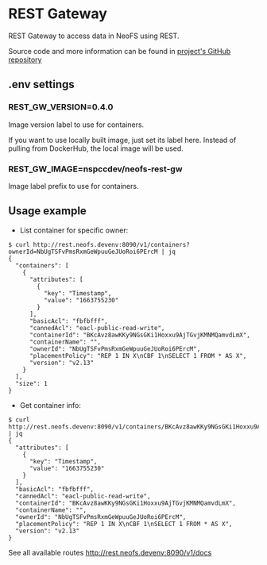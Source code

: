 # REST Gateway

REST Gateway to access data in NeoFS using REST.

Source code and more information can be found in [project's GitHub repository](https://github.com/nspcc-dev/neofs-rest-gw)

## .env settings

### REST_GW_VERSION=0.4.0

Image version label to use for containers.

If you want to use locally built image, just set its label here. 
Instead of pulling from DockerHub, the local image will be used.

### REST_GW_IMAGE=nspccdev/neofs-rest-gw

Image label prefix to use for containers.

## Usage example

- List container for specific owner:

```shell
$ curl http://rest.neofs.devenv:8090/v1/containers?ownerId=NbUgTSFvPmsRxmGeWpuuGeJUoRoi6PErcM | jq
{
  "containers": [
    {
      "attributes": [
        {
          "key": "Timestamp",
          "value": "1663755230"
        }
      ],
      "basicAcl": "fbfbfff",
      "cannedAcl": "eacl-public-read-write",
      "containerId": "BKcAvz8awKKy9NGsGKi1Hoxxu9AjTGvjKMNMQamvdLmX",
      "containerName": "",
      "ownerId": "NbUgTSFvPmsRxmGeWpuuGeJUoRoi6PErcM",
      "placementPolicy": "REP 1 IN X\nCBF 1\nSELECT 1 FROM * AS X",
      "version": "v2.13"
    }
  ],
  "size": 1
}
```


- Get container info:

```shell
$ curl http://rest.neofs.devenv:8090/v1/containers/BKcAvz8awKKy9NGsGKi1Hoxxu9AjTGvjKMNMQamvdLmX | jq
{
  "attributes": [
    {
      "key": "Timestamp",
      "value": "1663755230"
    }
  ],
  "basicAcl": "fbfbfff",
  "cannedAcl": "eacl-public-read-write",
  "containerId": "BKcAvz8awKKy9NGsGKi1Hoxxu9AjTGvjKMNMQamvdLmX",
  "containerName": "",
  "ownerId": "NbUgTSFvPmsRxmGeWpuuGeJUoRoi6PErcM",
  "placementPolicy": "REP 1 IN X\nCBF 1\nSELECT 1 FROM * AS X",
  "version": "v2.13"
}
```

See all available routes http://rest.neofs.devenv:8090/v1/docs
